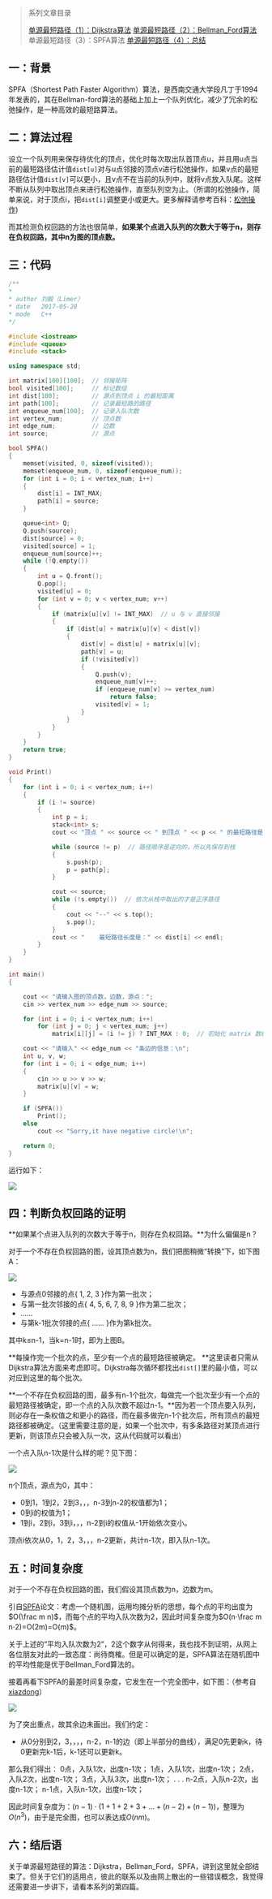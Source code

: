 > 系列文章目录
>
> [单源最短路径（1）：Dijkstra算法](https://61mon.com/index.php/archives/194/)
> [单源最短路径（2）：Bellman_Ford算法](https://61mon.com/index.php/archives/195/)
> 单源最短路径（3）：SPFA算法
> [单源最短路径（4）：总结](https://61mon.com/index.php/archives/200/)

## 一：背景
SPFA（Shortest Path Faster Algorithm）算法，是西南交通大学段凡丁于1994年发表的，其在Bellman-ford算法的基础上加上一个队列优化，减少了冗余的松弛操作，是一种高效的最短路算法。



<!--more-->



## 二：算法过程
设立一个队列用来保存待优化的顶点，优化时每次取出队首顶点u，并且用u点当前的最短路径估计值`dist[u]`对与u点邻接的顶点v进行松弛操作，如果v点的最短路径估计值`dist[v]`可以更小，且v点不在当前的队列中，就将v点放入队尾。这样不断从队列中取出顶点来进行松弛操作，直至队列空为止。（所谓的松弛操作，简单来说，对于顶点i，把`dist[i]`调整更小或更大。更多解释请参考百科：[松弛操作](http://baike.baidu.com/item/%E6%9D%BE%E5%BC%9B%E6%93%8D%E4%BD%9C))

而其检测负权回路的方法也很简单，**如果某个点进入队列的次数大于等于n，则存在负权回路，其中n为图的顶点数。** 

## 三：代码

```c++
/**
*
* author 刘毅（Limer）
* date   2017-05-28
* mode   C++
*/

#include <iostream>    
#include <queue>
#include <stack>

using namespace std;

int matrix[100][100];  // 邻接矩阵
bool visited[100];     // 标记数组
int dist[100];         // 源点到顶点 i 的最短距离
int path[100];         // 记录最短路的路径
int enqueue_num[100];  // 记录入队次数
int vertex_num;        // 顶点数
int edge_num;          // 边数
int source;            // 源点

bool SPFA()
{
	memset(visited, 0, sizeof(visited));
	memset(enqueue_num, 0, sizeof(enqueue_num));
	for (int i = 0; i < vertex_num; i++)
	{
		dist[i] = INT_MAX;
		path[i] = source;
	}

	queue<int> Q;
	Q.push(source);
	dist[source] = 0;
	visited[source] = 1;
	enqueue_num[source]++;
	while (!Q.empty())
	{
		int u = Q.front();
		Q.pop();
		visited[u] = 0;
		for (int v = 0; v < vertex_num; v++)
		{
			if (matrix[u][v] != INT_MAX)  // u 与 v 直接邻接
			{
				if (dist[u] + matrix[u][v] < dist[v])
				{
					dist[v] = dist[u] + matrix[u][v];
					path[v] = u;
					if (!visited[v])
					{
						Q.push(v);
						enqueue_num[v]++;
						if (enqueue_num[v] >= vertex_num)
							return false;
						visited[v] = 1;
					}
				}
			}
		}
	}
	return true;
}

void Print()
{
	for (int i = 0; i < vertex_num; i++)
	{
		if (i != source)
		{
			int p = i;
			stack<int> s;
			cout << "顶点 " << source << " 到顶点 " << p << " 的最短路径是： ";

			while (source != p)  // 路径顺序是逆向的，所以先保存到栈
			{
				s.push(p);
				p = path[p];
			}

			cout << source;
			while (!s.empty())  // 依次从栈中取出的才是正序路径
			{
				cout << "--" << s.top();
				s.pop();
			}
			cout << "    最短路径长度是：" << dist[i] << endl;
		}
	}
}

int main()
{

	cout << "请输入图的顶点数，边数，源点：";
	cin >> vertex_num >> edge_num >> source;

	for (int i = 0; i < vertex_num; i++)
		for (int j = 0; j < vertex_num; j++)
			matrix[i][j] = (i != j) ? INT_MAX : 0;  // 初始化 matrix 数组

	cout << "请输入" << edge_num << "条边的信息：\n";
	int u, v, w;
	for (int i = 0; i < edge_num; i++)
	{
		cin >> u >> v >> w;
		matrix[u][v] = w;
	}

	if (SPFA())
		Print();
	else
		cout << "Sorry,it have negative circle!\n";

	return 0;
}
```

运行如下：

![](https://61mon.com/images/illustrations/SingleSourceShortestPaths/6.jpg)

## 四：判断负权回路的证明

**如果某个点进入队列的次数大于等于n，则存在负权回路。**为什么偏偏是n？

对于一个不存在负权回路的图，设其顶点数为n，我们把图稍微“转换”下，如下图A：

![](https://61mon.com/images/illustrations/SingleSourceShortestPaths/8.png)

* 与源点0邻接的点{ 1, 2, 3 }作为第一批次；
* 与第一批次邻接的点{ 4, 5, 6, 7, 8, 9 }作为第二批次；
* ......
* 与第k-1批次邻接的点{ ...... }作为第k批次。

其中k≤n-1，当k=n-1时，即为上图B。

**每操作完一个批次的点，至少有一个点的最短路径被确定。 **这里读者只需从Dijkstra算法方面来考虑即可。Dijkstra每次循环都找出`dist[]`里的最小值，可以对应到这里的每个批次。

**一个不存在负权回路的图，最多有n-1个批次，每做完一个批次至少有一个点的最短路径被确定，即一个点的入队次数不超过n-1。**因为若一个顶点要入队列，则必存在一条权值之和更小的路径，而在最多做完n-1个批次后，所有顶点的最短路径都被确定。（这里需要注意的是，如果一个批次中，有多条路径对某顶点进行更新，则该顶点只会被入队一次，这从代码就可以看出）

一个点入队n-1次是什么样的呢？见下图：

![](https://61mon.com/images/illustrations/SingleSourceShortestPaths/9.png)

n个顶点，源点为0，其中：

* 0到1，1到2，2到3，，，n-3到n-2的权值都为1；
* 0到i的权值为1；
* 1到i，2到i，3到i，，，n-2到i的权值从-1开始依次变小。

顶点i依次从0，1，2，3，，，n-2更新，共计n-1次，即入队n-1次。

## 五：时间复杂度

对于一个不存在负权回路的图，我们假设其顶点数为n，边数为m。

引自[SPFA](https://wenku.baidu.com/view/1d0afac05fbfc77da269b1ee.html)论文：考虑一个随机图，运用均摊分析的思想，每个点的平均出度为$O(\frac m n)$，而每个点的平均入队次数为2，因此时间复杂度为$O(n⋅\frac m n⋅2)=O(2m)=O(m)$。

关于上述的“平均入队次数为2”，2这个数字从何得来，我也找不到证明，从网上各位朋友对此的一致态度：尚待商榷。但是可以确定的是，SPFA算法在随机图中的平均性能是优于Bellman_Ford算法的。

接着再看下SPFA的最差时间复杂度，它发生在一个完全图中，如下图：（参考自 [xiazdong](http://blog.csdn.net/xiazdong/article/details/8193680)）

![](https://61mon.com/images/illustrations/SingleSourceShortestPaths/10.png)

为了突出重点，故其余边未画出。我们约定：

* 从0分别到2，3，，，，n-2，n-1的边（即上半部分的曲线），满足0先更新k，待0更新完k-1后，k-1还可以更新k。

那么我们得出：
0点，入队1次，出度n-1次；
1点，入队1次，出度n-1次；
2点，入队2次，出度n-1次；
3点，入队3次，出度n-1次；
.
.
.
n-2点，入队n-2次，出度n-1次；
n-1点，入队n-1次，出度n-1次；

因此时间复杂度为：$(n-1)⋅(1+1+2+3+...+(n-2)+(n-1))$，整理为$O(n^3)$，由于是完全图，也可以表达成$O(nm)$。

## 六：结后语

关于单源最短路径的算法：Dijkstra，Bellman_Ford，SPFA，讲到这里就全部结束了。但关于它们的适用点，彼此的联系以及由网上散出的一些错误概念，我觉得还需要进一步讲下，请看本系列的第四篇。
